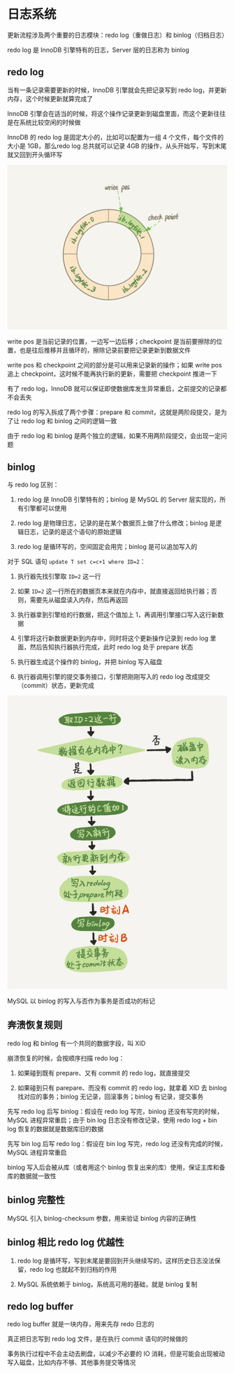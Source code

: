 # 日志系统

更新流程涉及两个重要的日志模块：redo log（重做日志）和 binlog（归档日志）

redo log 是 InnoDB 引擎特有的日志，Server 层的日志称为 binlog

## redo log

当有一条记录需要更新的时候，InnoDB 引擎就会先把记录写到 redo log，并更新内存，这个时候更新就算完成了

InnoDB 引擎会在适当的时候，将这个操作记录更新到磁盘里面，而这个更新往往是在系统比较空闲的时候做

InnoDB 的 redo log 是固定大小的，比如可以配置为一组 4 个文件，每个文件的大小是 1GB，那么redo log 总共就可以记录 4GB 的操作，从头开始写，写到末尾就又回到开头循环写

![01](日志系统.assets/01.png)

write pos 是当前记录的位置，一边写一边后移；checkpoint 是当前要擦除的位置，也是往后推移并且循环的，擦除记录前要把记录更新到数据文件

write pos 和 checkpoint 之间的部分是可以用来记录新的操作；如果 write pos 追上 checkpoint，这时候不能再执行新的更新，需要把 checkpoint 推进一下

有了 redo log，InnoDB 就可以保证即使数据库发生异常重启，之前提交的记录都不会丢失

redo log 的写入拆成了两个步骤：prepare 和 commit，这就是两阶段提交，是为了让 redo log 和 binlog 之间的逻辑一致

由于 redo log 和 binlog 是两个独立的逻辑，如果不用两阶段提交，会出现一定问题

## binlog

与 redo log 区别：

1. redo log 是 InnoDB 引擎特有的；binlog 是 MySQL 的 Server 层实现的，所有引擎都可以使用

2. redo log 是物理日志，记录的是在某个数据页上做了什么修改；binlog 是逻辑日志，记录的是这个语句的原始逻辑

3. redo log 是循环写的，空间固定会用完；binlog 是可以追加写入的

对于 SQL 语句 `update T set c=c+1 where ID=2`：

1. 执行器先找引擎取 `ID=2` 这一行

2. 如果 `ID=2` 这一行所在的数据页本来就在内存中，就直接返回给执行器；否则，需要先从磁盘读入内存，然后再返回

3. 执行器拿到引擎给的行数据，把这个值加上 1，再调用引擎接口写入这行新数据

4. 引擎将这行新数据更新到内存中，同时将这个更新操作记录到 redo log 里面，然后告知执行器执行完成，此时 redo log 处于 prepare 状态

5. 执行器生成这个操作的 binlog，并把 binlog 写入磁盘

6. 执行器调用引擎的提交事务接口，引擎把刚刚写入的 redo log 改成提交（commit）状态，更新完成

![02](日志系统.assets/02.jpg)

MySQL 以 binlog 的写入与否作为事务是否成功的标记

## 奔溃恢复规则

redo log 和 binlog 有一个共同的数据字段，叫 XID

崩溃恢复的时候，会按顺序扫描 redo log：

1. 如果碰到既有 prepare、又有 commit 的 redo log，就直接提交

2. 如果碰到只有 parepare、而没有 commit 的 redo log，就拿着 XID 去 binlog 找对应的事务；binlog 无记录，回滚事务；binlog 有记录，提交事务

先写 redo log 后写 binlog：假设在 redo log 写完，binlog 还没有写完的时候，MySQL 进程异常重启；由于 bin log 日志没有修改记录，使用 redo log + bin log 恢复的数据就是数据库旧的数据

先写 bin log 后写 redo log：假设在 bin log 写完，redo log 还没有完成的时候，MySQL 进程异常重启

binlog 写入后会被从库（或者用这个 binlog 恢复出来的库）使用，保证主库和备库的数据就一致性

## binlog 完整性

MySQL 引入 binlog-checksum 参数，用来验证 binlog 内容的正确性

## binlog 相比 redo log 优越性

1. redo log 是循环写，写到末尾是要回到开头继续写的，这样历史日志没法保留，redo log 也就起不到归档的作用

2. MySQL 系统依赖于 binlog，系统高可用的基础，就是 binlog 复制

## redo log buffer

redo log buffer 就是一块内存，用来先存 redo 日志的

真正把日志写到 redo log 文件，是在执行 commit 语句的时候做的

事务执行过程中不会主动去刷盘，以减少不必要的 IO 消耗，但是可能会出现被动写入磁盘，比如内存不够、其他事务提交等情况